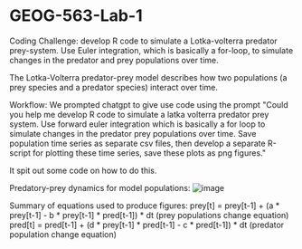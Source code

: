 # GEOG-563-Lab-1
Coding Challenge: develop R code to simulate a Lotka-volterra predator prey-system. Use Euler integration, which is basically a for-loop, to simulate changes in the predator and prey populations over time. 

The Lotka-Volterra predator-prey model describes how two populations (a prey species and a predator species) interact over time.

Workflow: 
We prompted chatgpt to give use code using the prompt "Could you help me develop R code to simulate a latka volterra predator prey system. Use forward euler integration which is basically a for loop to simulate changes in the predator prey populations  over time. Save population time series as separate csv files, then develop a separate R-script for plotting these time series, save these plots as png figures." 

It spit out some code on how to do this.

Predatory-prey dynamics for model populations: 
![image](https://github.com/user-attachments/assets/526ee79f-af8a-4328-959b-0fbdec0fe0bf)

Summary of equations used to produce figures:
prey[t] = prey[t-1] + (a * prey[t-1] - b * prey[t-1] * pred[t-1]) * dt (prey populations change equation)
pred[t] = pred[t-1] + (d * prey[t-1] * pred[t-1] - c * pred[t-1]) * dt (predator population change equation)
